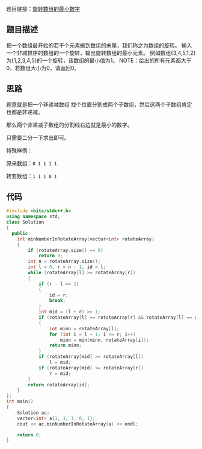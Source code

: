 题目链接：[旋转数组的最小数字](https://www.nowcoder.com/practice/9f3231a991af4f55b95579b44b7a01ba?tpId=13&tqId=11159&rp=1&ru=%2Fta%2Fcoding-interviews&qru=%2Fta%2Fcoding-interviews%2Fquestion-ranking&tPage=1)

## 题目描述

把一个数组最开始的若干个元素搬到数组的末尾，我们称之为数组的旋转。 输入一个非减排序的数组的一个旋转，输出旋转数组的最小元素。 例如数组{3,4,5,1,2}为{1,2,3,4,5}的一个旋转，该数组的最小值为1。 NOTE：给出的所有元素都大于0，若数组大小为0，请返回0。

## 思路

题意就是把一个非递减数组 找个位置分割成两个子数组，然后这两个子数组肯定也都是非递减。

那么两个非递减子数组的分割线右边就是最小的数字。

只需要二分一下求出即可。

特殊样例：

原来数组：`0 1 1 1 1`

转变数组：`1 1 1 0 1`

## 代码

```cpp
#include <bits/stdc++.h>
using namespace std;
class Solution
{
  public:
    int minNumberInRotateArray(vector<int> rotateArray)
    {
        if (rotateArray.size() == 0)
            return 0;
        int n = rotateArray.size();
        int l = 0, r = n - 1, id = l;
        while (rotateArray[l] >= rotateArray[r])
        {
            if (r - l == 1)
            {
                id = r;
                break;
            }
            int mid = (l + r) >> 1;
            if (rotateArray[l] == rotateArray[r] && rotateArray[l] == rotateArray[mid])
            {
                int minn = rotateArray[l];
                for (int i = l + 1; i <= r; i++)
                    minn = min(minn, rotateArray[i]);
                return minn;
            }
            if (rotateArray[mid] >= rotateArray[l])
                l = mid;
            if (rotateArray[mid] <= rotateArray[r])
                r = mid;
        }
        return rotateArray[id];
    }
};
int main()
{
    Solution ac;
    vector<int> a{1, 1, 1, 0, 1};
    cout << ac.minNumberInRotateArray(a) << endl;

    return 0;
}
```

